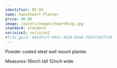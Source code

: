 ```yaml
---
identifier: RI-SH
name: Sweetheart Planter
price: 40.00
image: /assets/images/heartRing.jpg
standard: standard
varisize2: varisize2
#file_guid: 66edfe7f-0851-4418-93e8-785975df7318
---
```

Powder coated steel wall mount planter.

Measures-16inch tall 12inch wide
